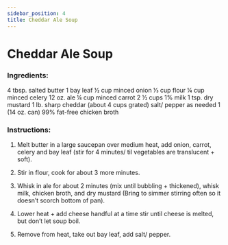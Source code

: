 ```yaml
---
sidebar_position: 4
title: Cheddar Ale Soup
---
```

# Cheddar Ale Soup

### Ingredients:
4 tbsp. salted butter
1 bay leaf
½ cup minced onion
⅓ cup flour
¼ cup minced celery
12 oz. ale
¼ cup minced carrot
2 ½ cups 1% milk
1 tsp. dry mustard
1 lb. sharp cheddar (about 4 cups grated)
salt/ pepper as needed
1 (14 oz. can) 99% fat-free chicken broth

### Instructions:
1. Melt butter in a large saucepan over medium heat, add onion, carrot, celery and bay leaf (stir for 4 minutes/ til vegetables are translucent + soft).

2. Stir in flour, cook for about 3 more minutes.

3. Whisk in ale for about 2 minutes (mix until bubbling + thickened), whisk milk, chicken broth, and dry mustard (Bring to simmer stirring often so it doesn’t scorch bottom of pan).

4. Lower heat + add cheese handful at a time stir until cheese is melted, but don’t let soup boil.

5. Remove from heat, take out bay leaf, add salt/ pepper.